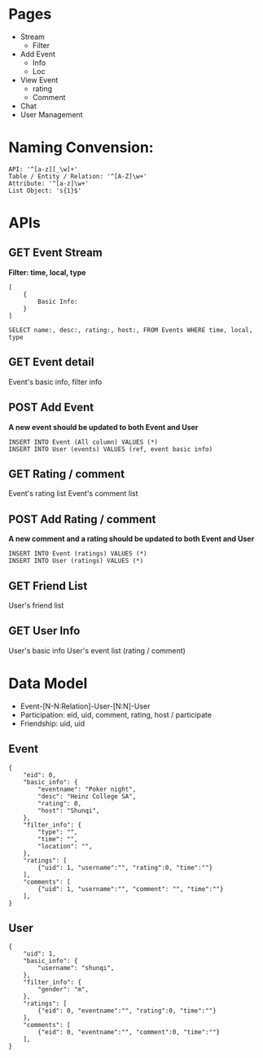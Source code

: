 
# Pages

+ Stream
	- Filter
+ Add Event
	- Info
	- Loc
+ View Event
	- rating
	- Comment
+ Chat
+ User Management


# Naming Convension:

	API: '^[a-z][_\w]+'
	Table / Entity / Relation: '^[A-Z]\w+'
	Attribute: '^[a-z]\w+'
	List Object: 's{1}$'


# APIs

## GET Event Stream

**Filter: time, local, type**

	[
		{
			Basic Info: 
		}
	]

	SELECT name:, desc:, rating:, host:, FROM Events WHERE time, local, type


## GET Event detail

Event's basic info, filter info


## POST Add Event

**A new event should be updated to both Event and User**

	INSERT INTO Event (All column) VALUES (*)
	INSERT INTO User (events) VALUES (ref, event basic info)


## GET Rating / comment

Event's rating list
Event's comment list

## POST Add Rating / comment

**A new comment and a rating should be updated to both Event and User**

	INSERT INTO Event (ratings) VALUES (*)
	INSERT INTO User (ratings) VALUES (*)


## GET Friend List

User's friend list


## GET User Info

User's basic info
User's event list (rating / comment)


# Data Model

+ Event-[N-N:Relation]-User-[N:N]-User
+ Participation: eid, uid, comment, rating, host / participate
+ Friendship: uid, uid


## Event

	{
		"eid": 0,
		"basic_info": { 
			"eventname": "Poker night", 
			"desc": "Heinz College SA", 
			"rating": 0, 
			"host": "Shunqi", 
		},
		"filter_info": {
			"type": "", 
	        "time": "", 
	        "location": "", 
		},
		"ratings": [ 
			{"uid": 1, "username":"", "rating":0, "time":""} 
		],
		"comments": [ 
			{"uid": 1, "username":"", "comment": "", "time":""} 
		],
	}


## User

	{
		"uid": 1,
		"basic_info": {
			"username": "shunqi",
		},
		"filter_info": {
			"gender": "m",
		},
		"ratings": [
			{"eid": 0, "eventname":"", "rating":0, "time":""} 
		],
		"comments": [
			{"eid": 0, "eventname":"", "comment":0, "time":""} 
		],
	}



